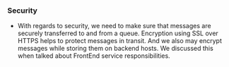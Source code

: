 ### Security
- With regards to security, we need to make sure that messages are securely transferred to and from a queue. Encryption using SSL over HTTPS helps to protect messages in transit. And we also may encrypt messages while storing them on backend hosts. We discussed this when talked about FrontEnd service responsibilities.
<!--stackedit_data:
eyJoaXN0b3J5IjpbNjkwMjgyNzY5XX0=
-->